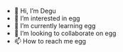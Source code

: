 - 👋 Hi, I’m Degu
- 👀 I’m interested in egg
- 🌱 I’m currently learning egg
- 💞️ I’m looking to collaborate on egg
- 📫 How to reach me egg

<!---
Uudeg/Uudeg is a ✨ special ✨ repository because its `README.md` (this file) appears on your GitHub profile.
You can click the Preview link to take a look at your changes.
--->
